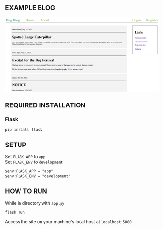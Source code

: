 ## EXAMPLE BLOG
![example](https://github.com/minustree/blog-web-app/blob/main/screenshot.png)

## REQUIRED INSTALLATION

### Flask

	pip install flask

## SETUP

Set `FLASK_APP` to `app`<br>
Set `FLASK_ENV` to `development`

	$env:FLASK_APP = "app"
	$env:FLASK_ENV = "development"

## HOW TO RUN

While in directory with `app.py`

	flask run

Access the site on your machine's local host at `localhost:5000`
